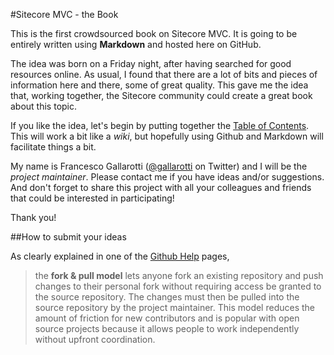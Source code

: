 
#Sitecore MVC - the Book

This is the first crowdsourced book on Sitecore MVC. 
It is going to be entirely written using **Markdown** and hosted here on GitHub.

The idea was born on a Friday night, after having searched for good resources online. As usual, I found that there are a lot of bits and pieces of information here and there, some of great quality. This gave me the idea that, working together, the Sitecore community could create a great book about this topic.

If you like the idea, let's begin by putting together the [Table of Contents](https://github.com/SitecoreMVC/theBook/blob/master/table-of-content.md). This will work a bit like a *wiki*, but hopefully using Github and Markdown will facilitate things a bit.

My name is Francesco Gallarotti ([@gallarotti](https://www.twitter.com/gallarotti) on Twitter) and I will be the *project maintainer*. Please contact me if you have ideas and/or suggestions. And don't forget to share this project with all your colleagues and friends that could be interested in participating! 

Thank you!

##How to submit your ideas

As clearly explained in one of the [Github Help](https://help.github.com/articles/using-pull-requests) pages, 

> the **fork & pull model** lets anyone fork an existing repository and push changes to their personal fork without requiring access be granted to the source repository. The changes must then be pulled into the source repository by the project maintainer. This model reduces the amount of friction for new contributors and is popular with open source projects because it allows people to work independently without upfront coordination.



